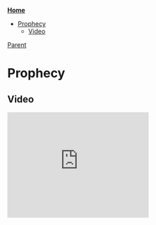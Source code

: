 <!-- START doctoc generated TOC please keep comment here to allow auto update -->
<!-- DON'T EDIT THIS SECTION, INSTEAD RE-RUN doctoc TO UPDATE -->
**[Home](#pages/blog/cv19/index)**

- [Prophecy](#prophecy)
  - [Video](#video)

<!-- END doctoc generated TOC please keep comment here to allow auto update -->

[Parent](#pages/blog/cv19/index)

# Prophecy


## Video

<iframe width="320" height="240" src="https://www.youtube.com/embed/v1hc2W2tSUw" frameborder="0" allow="accelerometer; autoplay; encrypted-media; gyroscope; picture-in-picture" allowfullscreen></iframe>

